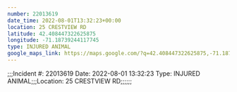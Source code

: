 ```yaml
---
number: 22013619
date_time: 2022-08-01T13:32:23+00:00
location: 25 CRESTVIEW RD
latitude: 42.408447322625875
longitude: -71.18739244117745
type: INJURED ANIMAL
google_maps_link: https://maps.google.com/?q=42.408447322625875,-71.18739244117745
---
```


;;;Incident #: 22013619  Date: 2022-08-01 13:32:23   Type: INJURED ANIMAL;;;Location: 25 CRESTVIEW RD;;;;;;
